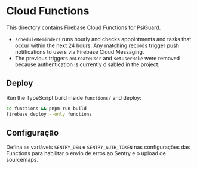 # Cloud Functions

This directory contains Firebase Cloud Functions for PsiGuard.

- `scheduleReminders` runs hourly and checks appointments and tasks that occur within the next 24 hours. Any matching records trigger push notifications to users via Firebase Cloud Messaging.
- The previous triggers `onCreateUser` and `setUserRole` were removed because authentication is currently disabled in the project.

## Deploy

Run the TypeScript build inside `functions/` and deploy:

```bash
cd functions && pnpm run build
firebase deploy --only functions
```

## Configuração

Defina as variáveis `SENTRY_DSN` e `SENTRY_AUTH_TOKEN` nas configurações das Functions para habilitar o envio de erros ao Sentry e o upload de sourcemaps.

